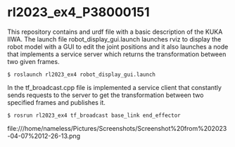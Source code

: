 # rl2023_ex4_P38000151

This repository contains and urdf file with a basic description of the KUKA IIWA. The launch file robot_display_gui.launch launches rviz to display the robot model with a GUI to edit the joint positions and it also launches a node that implements a service server which returns the transformation between two given frames.

```
$ roslaunch rl2023_ex4 robot_display_gui.launch
```

In the tf_broadcast.cpp file is implemented a service client that constantly sends requests to the server to get the transformation between two specified frames and publishes it.

```
$ rosrun rl2023_ex4 tf_broadcast base_link end_effector
```
 file:///home/nameless/Pictures/Screenshots/Screenshot%20from%202023-04-07%2012-26-13.png
